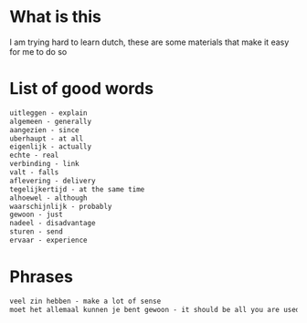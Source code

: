 # What is this
I am trying hard to learn dutch, these are some materials that make it easy for me to do so

# List of good words

```.txt
uitleggen - explain
algemeen - generally
aangezien - since
uberhaupt - at all
eigenlijk - actually
echte - real
verbinding - link
valt - falls
aflevering - delivery
tegelijkertijd - at the same time
alhoewel - although
waarschijnlijk - probably
gewoon - just
nadeel - disadvantage
sturen - send
ervaar - experience
```
# Phrases
```.txt
veel zin hebben - make a lot of sense
moet het allemaal kunnen je bent gewoon - it should be all you are used to
```
